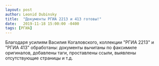 ```yaml
---
layout: post
author: Leonid Dubinsky
title:  "Документы РГИА 2213 и 413 готовы!"
date:   2019-11-18 15:00:00 -0400
tags: [РГИА]
---
```


Благодаря усилиям Василия Когаловского, коллекции "РГИА 2213" и "РГИА 413" обработаны:
документы вычитаны по факсимиле оригиналов, добавлены таги, проставлены ссыли,
выявлены отсутствующие страницы и т.д.
